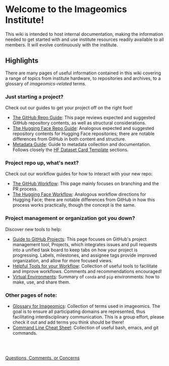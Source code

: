 # Welcome to the Imageomics Institute!

This wiki is intended to host internal documentation, making the information needed to get started with and use institute resources readily available to all members. It will evolve continuously with the institute.

## Highlights
There are many pages of useful information contained in this wiki covering a range of topics from institute hardware, to repositories and archives, to a glossary of _imageomics-related_ terms.

### Just starting a project?
Check out our guides to get your project off on the right foot!
- [The GitHub Repo Guide](GitHub-Repo-Guide.md): This page reviews expected and suggested GitHub repository contents, as well as structural considerations. 
- [The Hugging Face Repo Guide](Hugging-Face-Repo-Guide.md): Analogous expected and suggested repository contents for Hugging Face repositories; there are notable differences from GitHub in both content and structure.
- [Metadata Guide](Metadata-Guide.md): Guide to metadata collection and documentation. Follows closely the [HF Dataset Card Template](../templates/HF_DatasetCard_Template_Imageomics.md?plain=1) sections.

### Project repo up, what's next?
Check out our workflow guides for how to interact with your new repo:
- [The GitHub Workflow](The-GitHub-Workflow.md): This page mainly focuses on branching and the PR process.
- [The Hugging Face Workflow](The-Hugging-Face-Workflow.md): Analogous workflow directions for Hugging Face; there are notable differences from GitHub in how this process works practically, though the concept is the same.

### Project management or organization got you down?
Discover new tools to help:
- [Guide to GitHub Projects](Guide-to-GitHub-Projects.md): This page focuses on GitHub's project management tool, Projects, which integrates issues and pull requests into a unified task board to keep tabs on how your project is progressing. Labels, milestones, and assignee tags provide improved organization, and allow for more focused views.
- [Helpful Tools for your Workflow](Helpful-Tools-for-your-Workflow.md): Collection of useful tools to facilitate and improve workflows. Comments and recommendations encouraged!
- [Virtual Environments](Virtual-Environments.md): Summary of `conda` and `pip` environments: how to make, use, and share them.

### Other pages of note:
- [Glossary for Imageomics](Glossary-for-Imageomics.md): Collection of terms used in imageomics. The goal is to ensure all participating domains are represented, thus facilitating interdisciplinary communication. This is a group effort, please check it out and add terms you think should be there!
- [Command Line Cheat Sheet](Command-Line-Cheat-Sheet.md): Collection of useful bash, emacs, and git commands.



<br>
<br>

[Questions, Comments, or Concerns](https://github.com/Imageomics/Imageomics-guide/issues)